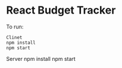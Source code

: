 # React Budget Tracker

To run:

```
Clinet
npm install 
npm start 
```
Server
npm install 
npm start
